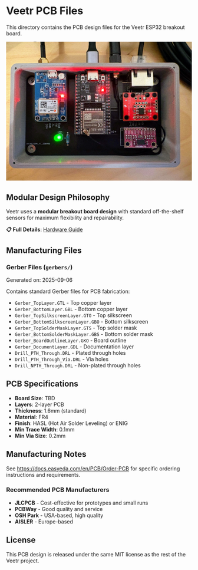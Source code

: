 # Veetr PCB Files

This directory contains the PCB design files for the Veetr ESP32 breakout board.

![Veetr PCB Assembly](./Veetr-in-box.jpg)

## Modular Design Philosophy

Veetr uses a **modular breakout board design** with standard off-the-shelf sensors for maximum flexibility and repairability.

**📋 Full Details**: [Hardware Guide](../docs/HARDWARE.md)

## Manufacturing Files

### Gerber Files (`gerbers/`)
Generated on: 2025-09-06

Contains standard Gerber files for PCB fabrication:
- `Gerber_TopLayer.GTL` - Top copper layer
- `Gerber_BottomLayer.GBL` - Bottom copper layer  
- `Gerber_TopSilkscreenLayer.GTO` - Top silkscreen
- `Gerber_BottomSilkscreenLayer.GBO` - Bottom silkscreen
- `Gerber_TopSolderMaskLayer.GTS` - Top solder mask
- `Gerber_BottomSolderMaskLayer.GBS` - Bottom solder mask
- `Gerber_BoardOutlineLayer.GKO` - Board outline
- `Gerber_DocumentLayer.GDL` - Documentation layer
- `Drill_PTH_Through.DRL` - Plated through holes
- `Drill_PTH_Through_Via.DRL` - Via holes
- `Drill_NPTH_Through.DRL` - Non-plated through holes

## PCB Specifications

- **Board Size**: TBD
- **Layers**: 2-layer PCB
- **Thickness**: 1.6mm (standard)
- **Material**: FR4
- **Finish**: HASL (Hot Air Solder Leveling) or ENIG
- **Min Trace Width**: 0.1mm
- **Min Via Size**: 0.2mm

## Manufacturing Notes

See https://docs.easyeda.com/en/PCB/Order-PCB for specific ordering instructions and requirements.

### Recommended PCB Manufacturers
- **JLCPCB** - Cost-effective for prototypes and small runs
- **PCBWay** - Good quality and service
- **OSH Park** - USA-based, high quality
- **AISLER** - Europe-based

## License

This PCB design is released under the same MIT license as the rest of the Veetr project.